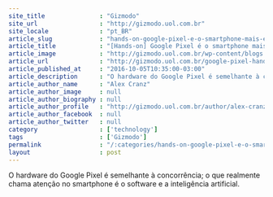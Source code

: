 ```yaml
---
site_title               : "Gizmodo"
site_url                 : "http://gizmodo.uol.com.br"
site_locale              : "pt_BR"
article_slug             : "hands-on-google-pixel-e-o-smartphone-mais-esperto-que-eu-ja-usei"
article_title            : "[Hands-on] Google Pixel é o smartphone mais esperto que eu já usei"
article_image            : "http://gizmodo.uol.com.br/wp-content/blogs.dir/8/files/2016/10/google-pixel-hands-on-1.jpg"
article_url              : "http://gizmodo.uol.com.br/google-pixel-hands-on/"
article_published_at     : "2016-10-05T10:35:00-03:00"
article_description      : "O hardware do Google Pixel é semelhante à concorrência; o que realmente chama atenção no smartphone é o software e a inteligência artificial."
article_author_name      : "Alex Cranz"
article_author_image     : null
article_author_biography : null
article_author_profile   : "http://gizmodo.uol.com.br/author/alex-cranz/"
article_author_facebook  : null
article_author_twitter   : null
category                 : ['technology']
tags                     : ['Gizmodo']
permalink                : "/:categories/hands-on-google-pixel-e-o-smartphone-mais-esperto-que-eu-ja-usei/"
layout                   : post
---
```


O hardware do Google Pixel é semelhante à concorrência; o que realmente chama atenção no smartphone é o software e a inteligência artificial.
